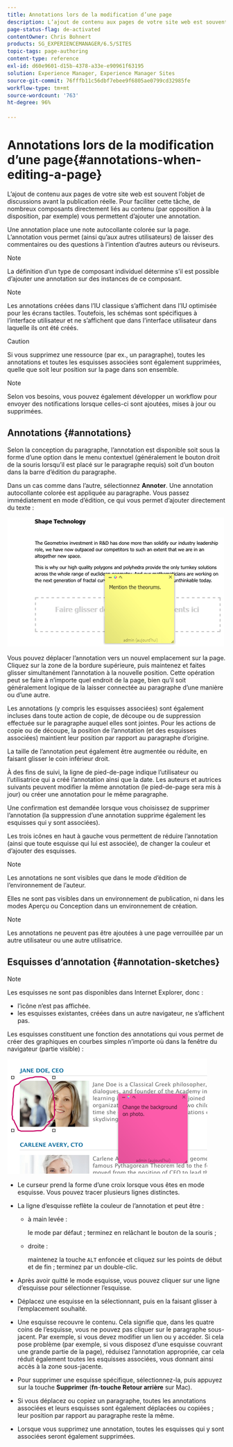 ```yaml
---
title: Annotations lors de la modification d’une page
description: L’ajout de contenu aux pages de votre site web est souvent l’objet de discussions avant la publication réelle. Dans ce but, vous pouvez utiliser plusieurs composants directement liés au contenu pour ajouter une annotation.
page-status-flag: de-activated
contentOwner: Chris Bohnert
products: SG_EXPERIENCEMANAGER/6.5/SITES
topic-tags: page-authoring
content-type: reference
exl-id: d60e9601-d15b-4378-a33e-e90961f63195
solution: Experience Manager, Experience Manager Sites
source-git-commit: 76fffb11c56dbf7ebee9f6805ae0799cd32985fe
workflow-type: tm+mt
source-wordcount: '763'
ht-degree: 96%

---
```


# Annotations lors de la modification d’une page{#annotations-when-editing-a-page}

L’ajout de contenu aux pages de votre site web est souvent l’objet de discussions avant la publication réelle. Pour faciliter cette tâche, de nombreux composants directement liés au contenu (par opposition à la disposition, par exemple) vous permettent d’ajouter une annotation.

Une annotation place une note autocollante colorée sur la page. L’annotation vous permet (ainsi qu’aux autres utilisateurs) de laisser des commentaires ou des questions à l’intention d’autres auteurs ou réviseurs.

>[!NOTE]
>
>La définition d’un type de composant individuel détermine s’il est possible d’ajouter une annotation sur des instances de ce composant.

>[!NOTE]
>
>Les annotations créées dans l’IU classique s’affichent dans l’IU optimisée pour les écrans tactiles. Toutefois, les schémas sont spécifiques à l’interface utilisateur et ne s’affichent que dans l’interface utilisateur dans laquelle ils ont été créés.

>[!CAUTION]
>
>Si vous supprimez une ressource (par ex., un paragraphe), toutes les annotations et toutes les esquisses associées sont également supprimées, quelle que soit leur position sur la page dans son ensemble.

>[!NOTE]
>
>Selon vos besoins, vous pouvez également développer un workflow pour envoyer des notifications lorsque celles-ci sont ajoutées, mises à jour ou supprimées.

## Annotations {#annotations}

Selon la conception du paragraphe, l’annotation est disponible soit sous la forme d’une option dans le menu contextuel (généralement le bouton droit de la souris lorsqu’il est placé sur le paragraphe requis) soit d’un bouton dans la barre d’édition du paragraphe.

Dans un cas comme dans l’autre, sélectionnez **Annoter**. Une annotation autocollante colorée est appliquée au paragraphe. Vous passez immédiatement en mode d’édition, ce qui vous permet d’ajouter directement du texte :

![chlimage_1-137](assets/chlimage_1-137.png)

Vous pouvez déplacer l’annotation vers un nouvel emplacement sur la page. Cliquez sur la zone de la bordure supérieure, puis maintenez et faites glisser simultanément l’annotation à la nouvelle position. Cette opération peut se faire à n’importe quel endroit de la page, bien qu’il soit généralement logique de la laisser connectée au paragraphe d’une manière ou d’une autre.

Les annotations (y compris les esquisses associées) sont également incluses dans toute action de copie, de découpe ou de suppression effectuée sur le paragraphe auquel elles sont jointes. Pour les actions de copie ou de découpe, la position de l’annotation (et des esquisses associées) maintient leur position par rapport au paragraphe d’origine.

La taille de l’annotation peut également être augmentée ou réduite, en faisant glisser le coin inférieur droit.

À des fins de suivi, la ligne de pied-de-page indique l’utilisateur ou l’utilisatrice qui a créé l’annotation ainsi que la date. Les auteurs et autrices suivants peuvent modifier la même annotation (le pied-de-page sera mis à jour) ou créer une annotation pour le même paragraphe.

Une confirmation est demandée lorsque vous choisissez de supprimer l’annotation (la suppression d’une annotation supprime également les esquisses qui y sont associées).

Les trois icônes en haut à gauche vous permettent de réduire l’annotation (ainsi que toute esquisse qui lui est associée), de changer la couleur et d’ajouter des esquisses.

>[!NOTE]
>
>Les annotations ne sont visibles que dans le mode d’édition de l’environnement de l’auteur.
>
>Elles ne sont pas visibles dans un environnement de publication, ni dans les modes Aperçu ou Conception dans un environnement de création.

>[!NOTE]
>
>Les annotations ne peuvent pas être ajoutées à une page verrouillée par un autre utilisateur ou une autre utilisatrice.

## Esquisses d’annotation {#annotation-sketches}

>[!NOTE]
>
>Les esquisses ne sont pas disponibles dans Internet Explorer, donc :
>
>* l’icône n’est pas affichée.
>* les esquisses existantes, créées dans un autre navigateur, ne s’affichent pas.
>

Les esquisses constituent une fonction des annotations qui vous permet de créer des graphiques en courbes simples n’importe où dans la fenêtre du navigateur (partie visible) :

![chlimage_1-138](assets/chlimage_1-138.png)

* Le curseur prend la forme d’une croix lorsque vous êtes en mode esquisse. Vous pouvez tracer plusieurs lignes distinctes.
* La ligne d’esquisse reflète la couleur de l’annotation et peut être :

   * à main levée :

     le mode par défaut ; terminez en relâchant le bouton de la souris ;

   * droite :

     maintenez la touche `ALT` enfoncée et cliquez sur les points de début et de fin ; terminez par un double-clic.

* Après avoir quitté le mode esquisse, vous pouvez cliquer sur une ligne d’esquisse pour sélectionner l’esquisse.
* Déplacez une esquisse en la sélectionnant, puis en la faisant glisser à l’emplacement souhaité.
* Une esquisse recouvre le contenu. Cela signifie que, dans les quatre coins de l’esquisse, vous ne pouvez pas cliquer sur le paragraphe sous-jacent. Par exemple, si vous devez modifier un lien ou y accéder. Si cela pose problème (par exemple, si vous disposez d’une esquisse couvrant une grande partie de la page), réduisez l’annotation appropriée, car cela réduit également toutes les esquisses associées, vous donnant ainsi accès à la zone sous-jacente.
* Pour supprimer une esquisse spécifique, sélectionnez-la, puis appuyez sur la touche **Supprimer** (**fn**-**touche Retour arrière** sur Mac).

* Si vous déplacez ou copiez un paragraphe, toutes les annotations associées et leurs esquisses sont également déplacées ou copiées ; leur position par rapport au paragraphe reste la même.
* Lorsque vous supprimez une annotation, toutes les esquisses qui y sont associées seront également supprimées.
